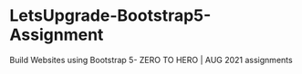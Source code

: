 # LetsUpgrade-Bootstrap5-Assignment
 Build Websites using Bootstrap 5- ZERO TO HERO | AUG 2021 assignments

